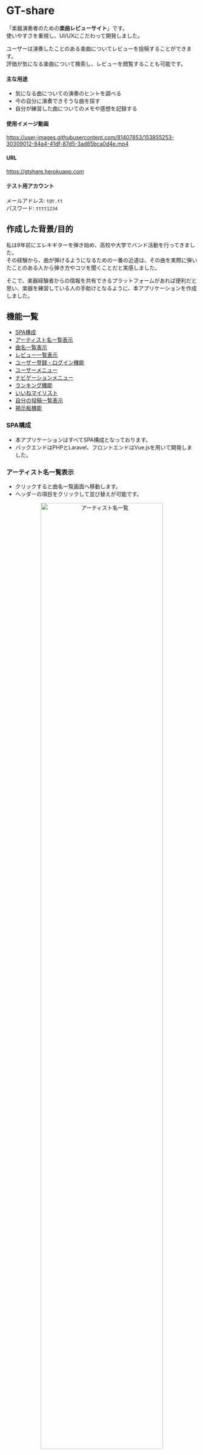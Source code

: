 # GT-share
「楽器演奏者のための**楽曲レビューサイト**」です。\
使いやすさを重視し、UI/UXにこだわって開発しました。

ユーザーは演奏したことのある楽曲についてレビューを投稿することができます。\
評価が気になる楽曲について検索し、レビューを閲覧することも可能です。

#### 主な用途
- 気になる曲についての演奏のヒントを調べる
- 今の自分に演奏できそうな曲を探す
- 自分が練習した曲についてのメモや感想を記録する

#### 使用イメージ動画

https://user-images.githubusercontent.com/81407853/153855253-30309012-84a4-41df-87d5-3ad85bca0d4e.mp4


#### URL
https://gtshare.herokuapp.com

#### テスト用アカウント
メールアドレス: `t@t.tt`\
パスワード: `tttt1234`

## 作成した背景/目的
私は9年前にエレキギターを弾き始め、高校や大学でバンド活動を行ってきました。\
その経験から、曲が弾けるようになるための一番の近道は、その曲を実際に弾いたことのある人から弾き方やコツを聞くことだと実感しました。

そこで、楽器経験者からの情報を共有できるプラットフォームがあれば便利だと思い、楽器を練習している人の手助けとなるように、本アプリケーションを作成しました。

## 機能一覧
- [SPA構成](#SPA構成)
- [アーティスト名一覧表示](#アーティスト名一覧表示)
- [曲名一覧表示](#曲名一覧表示)
- [レビュー一覧表示](#レビュー一覧表示)
- [ユーザー登録・ログイン機能](#ユーザー登録ログイン機能)
- [ユーザーメニュー](#ユーザーメニュー)
- [ナビゲーションメニュー](#ナビゲーションメニュー)
- [ランキング機能](#ランキング機能)
- [いいねマイリスト](#いいねマイリスト)
- [自分の投稿一覧表示](#自分の投稿一覧表示)
- [掲示板機能](#掲示板機能)

### SPA構成
- 本アプリケーションはすべてSPA構成となっております。
- バックエンドはPHPとLaravel、フロントエンドはVue.jsを用いて開発しました。

### アーティスト名一覧表示
- クリックすると曲名一覧画面へ移動します。
- ヘッダーの項目をクリックして並び替えが可能です。

<p align="center">
    <img src="./public/img/ArtistIndex.png" title="アーティスト名一覧" width="80%">
</p>

- 入力した文字と一致するアーティスト名を検索できます。

<p align="center">
    <img src="./public/img/Search.png" title="アーティスト名検索" width="80%">
</p>

- 新規アーティスト名を追加できます。

<p align="center">
    <img src="./public/img/CreateArtist.png" title="新規アーティスト名追加" width="80%">
</p>

### 曲名一覧表示
- クリックするとレビュー一覧画面へ移動します。
- 検索、並び替え、曲名追加が可能です。

<p align="center">
    <img src="./public/img/ArtistShow.png" title="曲名一覧" width="80%">
</p>

### レビュー一覧表示
- レビューの評価をレーダーチャートを用いて視覚的にわかりやすく表示しました。
- 新規投稿、いいね、レビュー並び替えができます。

<p align="center">
    <img src="./public/img/PostIndex.png" title="レビュー一覧" width="80%">
</p>

- 楽器ごとにレビューを表示します。

<p align="center">
    <img src="./public/img/SelectInstrument.png" title="楽器選択" width="20%">
</p>

- 新規レビューボタンをクリックすると投稿ダイアログが表示されます。

<p align="center">
    <img src="./public/img/CreatePost.png" title="レビュー投稿" width="80%">
</p>

- 自分が投稿したレビューは編集・削除が可能です。

<p align="center">
    <img src="./public/img/DeletePost.png" title="レビュー削除" width="80%">
</p>

### ユーザー登録・ログイン機能
- 画面右上のボタンをクリックすると新規登録・ログインダイアログが表示されます。
- Googleアカウントでのログインも可能です。

<p align="center">
    <img src="./public/img/Register.png" title="新規登録" width="40%">
    <img src="./public/img/Login.png" title="ログイン" width="40%">
</p>

### ユーザーメニュー
- ログイン中に画面右上のボタンをクリックすると、ユーザーメニューが表示されます。
- ログアウトなどの機能を利用可能です。

<p align="center">
    <img src="./public/img/UserMenu.png" title="ユーザーメニュー" width="40%">
</p>

### ナビゲーションメニュー
- 画面左上のアイコンをクリックするとナビゲーションメニューが開きます。

<p align="center">
    <img src="./public/img/NavigationMenu.png" title="ナビゲーションメニュー" width="80%">
</p>

### ランキング機能
- 楽器初心者のユーザー向けに、簡単な曲をランキング形式で表示します。
- 楽器ごとに表示を切り替えられます。

<p align="center">
    <img src="./public/img/Ranking.png" title="ランキング" width="80%">
</p>

### いいねマイリスト
- 自分がいいねを押したレビューを見返すことができます。

<p align="center">
    <img src="./public/img/MyFavorite.png" title="いいねマイリスト" width="80%">
</p>

### 自分の投稿一覧表示
- 自分が過去に投稿したレビューを振り返ることができます。

<p align="center">
    <img src="./public/img/MyPosts.png" title="自分の投稿一覧" width="80%">
</p>

### 掲示板機能
- 曲に関する質問やサイトへの要望などを投稿できます。
- チャット感覚で気軽にコメントを送信できます。

<p align="center">
    <img src="./public/img/ForumShow.png" title="掲示板スレッド詳細" width="80%">
</p>

### 今後追加したい機能
- スマホ画面へのレスポンシブ対応
- Vuexを用いたログイン状態の管理

## 開発環境
#### OS
- Amazon Linux バージョン2

#### フロントエンド
- HTML/CSS
- Vue v2.5.17
- Vuetify v2.6.2
- Vue-Chartjs v3.5.1

#### バックエンド
- PHP v8.0.13
- Laravel v6.20.44

#### データベース
- MariaDB v10.2.38

#### インフラ
- AWS (Cloud9)

#### デプロイ
- Heroku


## テーブル定義

<p align="center">
    <img src="./public/img/DataTable.png" title="テーブル定義">
</p>

### usersテーブル
|  カラム名  |  データ型  |  詳細  |
| ---- | ---- | ---- |
|  id  |  bigint(20) unsigned  |  ID  |
|  name  |  varchar(255)  |  ユーザー名  |
|  email  |  varchar(255)  |  メールアドレス  |
|  password  |  varchar(255)  |  パスワード  |
|  age  |  tinyint(3) unsigned  |  年齢  |
|  occupation  |  varchar(255)  |  職業  |
|  rememberToken  |  varchar(100)  |  ログイン状態を保持  |
|  created_at  |  timestamp  |  データ作成時間  |
|  updated_at |  timestamp  |  データ更新時間  |

### artistsテーブル
|  カラム名  |  データ型  |  詳細  |
| ---- | ---- | ---- |
|  id  |  int(10) unsigned  |  ID  |
|  name  |  varchar(255)  |  アーティスト名  |
|  created_at  |  timestamp  |  データ作成時間  |
|  updated_at |  timestamp  |  データ更新時間  |

### songsテーブル
|  カラム名  |  データ型  |  詳細  |
| ---- | ---- | ---- |
|  id  |  smallint(5) unsigned  |  ID  |
|  name  |  varchar(255)  |  曲名  |
|  artist_id  |  int(10) unsigned  |  artistsテーブルとの連携用ID  |
|  created_at  |  timestamp  |  データ作成時間  |
|  updated_at |  timestamp  |  データ更新時間  |

### instrumentsテーブル
|  カラム名  |  データ型  |  詳細  |
| ---- | ---- | ---- |
|  id  |  smallint(5) unsigned  |  ID  |
|  name  |  varchar(255)  |  楽器名  |
|  created_at  |  timestamp  |  データ作成時間  |
|  updated_at |  timestamp  |  データ更新時間  |

### postsテーブル（レビューデータを格納）
|  カラム名  |  データ型  |  詳細  |
| ---- | ---- | ---- |
|  id  |  bigint(20) unsigned  |  ID  |
|  user_id  |  bigint(20) unsigned  |  usersテーブルとの連携用ID  |
|  song_id  |  smallint(5) unsigned  |  songsテーブルとの連携用ID  |
|  instrument_id  |  smallint(5) unsigned  |  instrumentsテーブルとの連携用ID  |
|  experience  |  tinyint(3) unsigned  |  楽器の経験年数  |
|  score_easy  |  tinyint(3) unsigned  |  簡単度  |
|  score_copy  |  tinyint(3) unsigned  |  耳コピしやすさ  |
|  score_memorize  |  tinyint(3) unsigned  |  覚えやすさ  |
|  score_cost  |  tinyint(3) unsigned  |  必要機材の少なさ  |
|  score_enjoyment  |  tinyint(3) unsigned  |  演奏時の楽しさ  |
|  body  |  text  |  感想  |
|  url  |  varchar(255)  |  演奏動画へのURL  |
|  created_at  |  timestamp  |  データ作成時間  |
|  updated_at |  timestamp  |  データ更新時間  |

### post_userテーブル（いいね機能用の中間テーブル）
|  カラム名  |  データ型  |  詳細  |
| ---- | ---- | ---- |
|  user_id  |  bigint(20) unsigned  |  usersテーブルとの連携用ID  |
|  post_id  |  bigint(20) unsigned  |  postsテーブルとの連携用ID  |
|  created_at  |  timestamp  |  データ作成時間  |
|  updated_at |  timestamp  |  データ更新時間  |

### forumsテーブル（掲示板のスレッドデータを格納）
|  カラム名  |  データ型  |  詳細  |
| ---- | ---- | ---- |
|  id  |  bigint(20) unsigned  |  ID  |
|  user_id  |  bigint(20) unsigned  |  usersテーブルとの連携用ID  |
|  title  |  varchar(255)  |  タイトル  |
|  category  |  varchar(255)  |  カテゴリ  |
|  body  |  text  |  内容  |
|  created_at  |  timestamp  |  データ作成時間  |
|  updated_at |  timestamp  |  データ更新時間  |

### commentsテーブル（掲示板のコメントデータを格納）
|  カラム名  |  データ型  |  詳細  |
| ---- | ---- | ---- |
|  id  |  bigint(20) unsigned  |  ID  |
|  user_id  |  bigint(20) unsigned  |  usersテーブルとの連携用ID  |
|  forum_id  |  bigint(20) unsigned  |  forumsテーブルとの連携用ID  |
|  body  |  text  |  コメント内容  |
|  created_at  |  timestamp  |  データ作成時間  |
|  updated_at |  timestamp  |  データ更新時間  |
